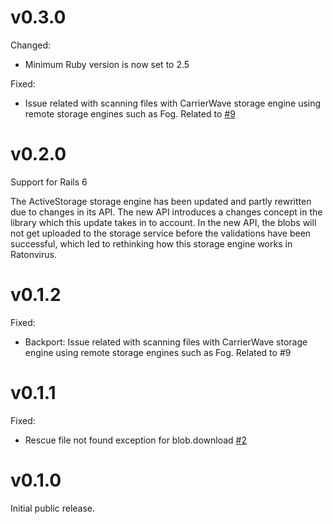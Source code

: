 # v0.3.0

Changed:

- Minimum Ruby version is now set to 2.5

Fixed:

- Issue related with scanning files with CarrierWave storage engine using remote storage engines such as Fog. Related
  to [#9](https://github.com/mainio/ratonvirus/pull/9)

# v0.2.0

Support for Rails 6

The ActiveStorage storage engine has been updated and partly rewritten due to changes in its API. The new API introduces
a changes concept in the library which this update takes in to account. In the new API, the blobs will not get uploaded
to the storage service before the validations have been successful, which led to rethinking how this storage engine
works in Ratonvirus.

# v0.1.2

Fixed:

- Backport: Issue related with scanning files with CarrierWave storage engine using remote storage engines such as Fog.
  Related to #9

# v0.1.1

Fixed:

- Rescue file not found exception for blob.download [#2](https://github.com/mainio/ratonvirus/pull/2)

# v0.1.0

Initial public release.
